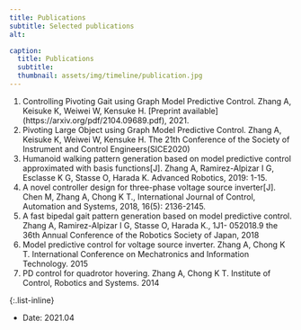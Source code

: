 ```yaml
---
title: Publications
subtitle: Selected publications
alt: 

caption:
  title: Publications
  subtitle: 
  thumbnail: assets/img/timeline/publication.jpg
---
```

<ol>
<li>Controlling Pivoting Gait using Graph Model Predictive Control. Zhang A, Keisuke K, Weiwei W, Kensuke H. [Preprint available](https://arxiv.org/pdf/2104.09689.pdf), 2021. </li>
<li>Pivoting Large Object using Graph Model Predictive Control. Zhang A, Keisuke K, Weiwei W, Kensuke H. The 21th Conference of the Society of Instrument and Control Engineers(SICE2020)</li>
<li>Humanoid walking pattern generation based on model predictive control approximated with basis functions[J]. Zhang A, Ramirez-Alpizar I G, Esclasse K G, Stasse O, Harada K.  Advanced Robotics, 2019: 1-15.</li>
<li>A novel controller design for three-phase voltage source inverter[J]. Chen M, Zhang A, Chong K T., International Journal of Control, Automation and Systems, 2018, 16(5): 2136-2145.</li>
<li>A fast bipedal gait pattern generation based on model predictive control. Zhang A, Ramirez-Alpizar I G, Stasse O, Harada K., 1J1- 052018.9 the 36th Annual Conference of the Robotics Society of Japan, 2018</li>
<li>Model predictive control for voltage source inverter. Zhang A, Chong K T. International Conference on Mechatronics and Information Technology. 2015</li>
<li>PD control for quadrotor hovering. Zhang A, Chong K T. Institute of Control, Robotics and Systems. 2014</li>
</ol>

{:.list-inline}
- Date: 2021.04
